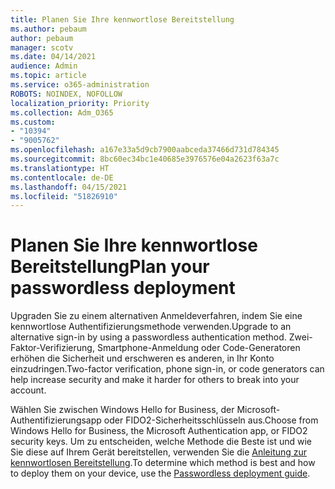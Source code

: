 ```yaml
---
title: Planen Sie Ihre kennwortlose Bereitstellung
ms.author: pebaum
author: pebaum
manager: scotv
ms.date: 04/14/2021
audience: Admin
ms.topic: article
ms.service: o365-administration
ROBOTS: NOINDEX, NOFOLLOW
localization_priority: Priority
ms.collection: Adm_O365
ms.custom:
- "10394"
- "9005762"
ms.openlocfilehash: a167e33a5d9cb7900aabceda37466d731d784345
ms.sourcegitcommit: 8bc60ec34bc1e40685e3976576e04a2623f63a7c
ms.translationtype: HT
ms.contentlocale: de-DE
ms.lasthandoff: 04/15/2021
ms.locfileid: "51826910"
---
```

# <a name="plan-your-passwordless-deployment"></a><span data-ttu-id="40eaf-102">Planen Sie Ihre kennwortlose Bereitstellung</span><span class="sxs-lookup"><span data-stu-id="40eaf-102">Plan your passwordless deployment</span></span>

<span data-ttu-id="40eaf-103">Upgraden Sie zu einem alternativen Anmeldeverfahren, indem Sie eine kennwortlose Authentifizierungsmethode verwenden.</span><span class="sxs-lookup"><span data-stu-id="40eaf-103">Upgrade to an alternative sign-in by using a passwordless authentication method.</span></span> <span data-ttu-id="40eaf-104">Zwei-Faktor-Verifizierung, Smartphone-Anmeldung oder Code-Generatoren erhöhen die Sicherheit und erschweren es anderen, in Ihr Konto einzudringen.</span><span class="sxs-lookup"><span data-stu-id="40eaf-104">Two-factor verification, phone sign-in, or code generators can help increase security and make it harder for others to break into your account.</span></span> 

<span data-ttu-id="40eaf-105">Wählen Sie zwischen Windows Hello for Business, der Microsoft-Authentifizierungsapp oder FIDO2-Sicherheitsschlüsseln aus.</span><span class="sxs-lookup"><span data-stu-id="40eaf-105">Choose from Windows Hello for Business, the Microsoft Authentication app, or FIDO2 security keys.</span></span> <span data-ttu-id="40eaf-106">Um zu entscheiden, welche Methode die Beste ist und wie Sie diese auf Ihrem Gerät bereitstellen, verwenden Sie die [Anleitung zur kennwortlosen Bereitstellung](https://admin.microsoft.com/adminportal/home?#/modernonboarding/passwordlesssetup).</span><span class="sxs-lookup"><span data-stu-id="40eaf-106">To determine which method is best and how to deploy them on your device, use the [Passwordless deployment guide](https://admin.microsoft.com/adminportal/home?#/modernonboarding/passwordlesssetup).</span></span> 

